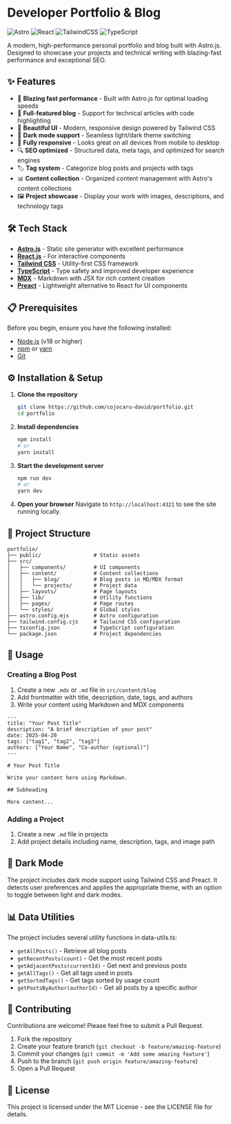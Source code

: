 # Developer Portfolio & Blog

![Astro](https://img.shields.io/badge/Astro-FF5D01?style=for-the-badge&logo=astro&logoColor=white)
![React](https://img.shields.io/badge/React-20232A?style=for-the-badge&logo=react&logoColor=61DAFB)
![TailwindCSS](https://img.shields.io/badge/Tailwind_CSS-38B2AC?style=for-the-badge&logo=tailwind-css&logoColor=white)
![TypeScript](https://img.shields.io/badge/TypeScript-007ACC?style=for-the-badge&logo=typescript&logoColor=white)

A modern, high-performance personal portfolio and blog built with Astro.js. Designed to showcase your projects and technical writing with blazing-fast performance and exceptional SEO.

## ✨ Features

- 🚀 **Blazing fast performance** - Built with Astro.js for optimal loading speeds
- 📝 **Full-featured blog** - Support for technical articles with code highlighting
- 🎨 **Beautiful UI** - Modern, responsive design powered by Tailwind CSS
- 🌙 **Dark mode support** - Seamless light/dark theme switching
- 📱 **Fully responsive** - Looks great on all devices from mobile to desktop
- 🔍 **SEO optimized** - Structured data, meta tags, and optimized for search engines
- 🏷️ **Tag system** - Categorize blog posts and projects with tags
- 📊 **Content collection** - Organized content management with Astro's content collections
- 🖼️ **Project showcase** - Display your work with images, descriptions, and technology tags

## 🛠️ Tech Stack

- **[Astro.js](https://astro.build/)** - Static site generator with excellent performance
- **[React.js](https://reactjs.org/)** - For interactive components
- **[Tailwind CSS](https://tailwindcss.com/)** - Utility-first CSS framework
- **[TypeScript](https://www.typescriptlang.org/)** - Type safety and improved developer experience
- **[MDX](https://mdxjs.com/)** - Markdown with JSX for rich content creation
- **[Preact](https://preactjs.com/)** - Lightweight alternative to React for UI components

## 📋 Prerequisites

Before you begin, ensure you have the following installed:
- [Node.js](https://nodejs.org/) (v18 or higher)
- [npm](https://www.npmjs.com/) or [yarn](https://yarnpkg.com/)
- [Git](https://git-scm.com/)

## ⚙️ Installation & Setup

1. **Clone the repository**
   ```bash
   git clone https://github.com/cojocaru-david/portfolio.git
   cd portfolio
   ```

2. **Install dependencies**
   ```bash
   npm install
   # or
   yarn install
   ```

3. **Start the development server**
   ```bash
   npm run dev
   # or
   yarn dev
   ```

4. **Open your browser**
   Navigate to `http://localhost:4321` to see the site running locally.

## 📁 Project Structure

```
portfolio/
├── public/                 # Static assets
├── src/
│   ├── components/         # UI components
│   ├── content/            # Content collections
│   │   ├── blog/           # Blog posts in MD/MDX format
│   │   └── projects/       # Project data
│   ├── layouts/            # Page layouts
│   ├── lib/                # Utility functions
│   ├── pages/              # Page routes
│   └── styles/             # Global styles
├── astro.config.mjs        # Astro configuration
├── tailwind.config.cjs     # Tailwind CSS configuration
├── tsconfig.json           # TypeScript configuration
└── package.json            # Project dependencies
```

## 🚀 Usage

### Creating a Blog Post

1. Create a new `.mdx` or `.md` file in `src/content/blog`
2. Add frontmatter with title, description, date, tags, and authors
3. Write your content using Markdown and MDX components

```mdx
---
title: "Your Post Title"
description: "A brief description of your post"
date: 2025-04-20
tags: ["tag1", "tag2", "tag3"]
authors: ["Your Name", "Co-author (optional)"]
---

# Your Post Title

Write your content here using Markdown.

## Subheading

More content...

```

### Adding a Project

1. Create a new `.md` file in projects
2. Add project details including name, description, tags, and image path

## 🌙 Dark Mode

The project includes dark mode support using Tailwind CSS and Preact. It detects user preferences and applies the appropriate theme, with an option to toggle between light and dark modes.

## 📊 Data Utilities

The project includes several utility functions in data-utils.ts:

- `getAllPosts()` - Retrieve all blog posts
- `getRecentPosts(count)` - Get the most recent posts
- `getAdjacentPosts(currentId)` - Get next and previous posts
- `getAllTags()` - Get all tags used in posts
- `getSortedTags()` - Get tags sorted by usage count
- `getPostsByAuthor(authorId)` - Get all posts by a specific author

## 🤝 Contributing

Contributions are welcome! Please feel free to submit a Pull Request.

1. Fork the repository
2. Create your feature branch (`git checkout -b feature/amazing-feature`)
3. Commit your changes (`git commit -m 'Add some amazing feature'`)
4. Push to the branch (`git push origin feature/amazing-feature`)
5. Open a Pull Request

## 📄 License

This project is licensed under the MIT License - see the LICENSE file for details.